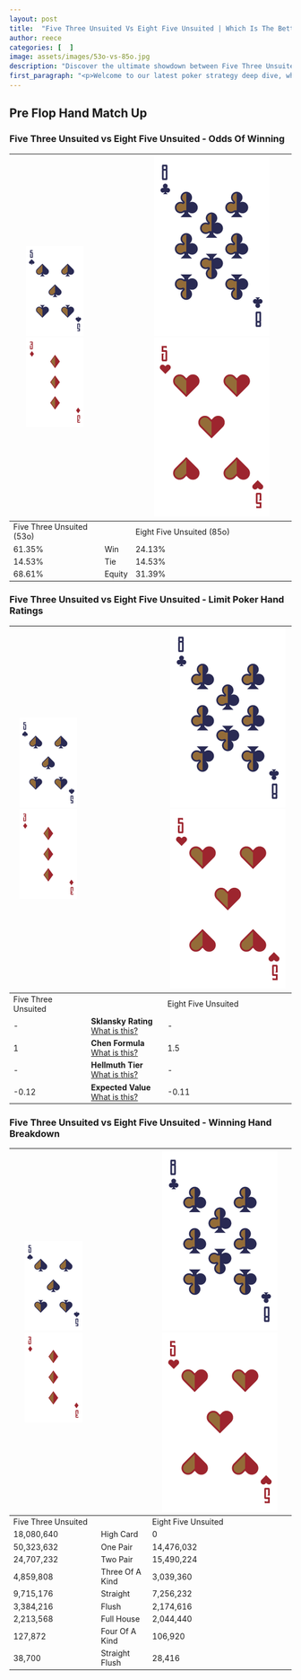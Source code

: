 ```yaml
---
layout: post
title:  "Five Three Unsuited Vs Eight Five Unsuited | Which Is The Better Hand In Poker? A Complete Guide"
author: reece
categories: [  ]
image: assets/images/53o-vs-85o.jpg
description: "Discover the ultimate showdown between Five Three Unsuited and Eight Five Unsuited in poker! Uncover the odds, strategies, and scenarios where one hand triumphs over the other. Get ready to up your poker game with this thrilling analysis."
first_paragraph: "<p>Welcome to our latest poker strategy deep dive, where we're pitting two distinct hands against each other in a high-stakes showdown: Five Three Unsuited vs Eight Five Unsuited.</p><p>In the dynamic world of poker, every decision counts, and knowing which hand holds the upper hand is key to your success at the table.</p><p>In this article, we'll dissect these two hands, explore the scenarios where one dominates the other, and equip you with the knowledge to make strategic choices that can tip the odds in your favor.</p><p>Get ready to unravel the intriguing dynamics of these poker hands and elevate your game to new heights.</p>"
---
```




[comment]: # (sp0)

## Pre Flop Hand Match Up

<div class="table hand-ratings" markdown="1"> 



### Five Three Unsuited vs Eight Five Unsuited - Odds Of Winning


    
| ![image info](assets/images/hand1/5.png) ![image info](assets/images/hand1/3o.png) |  | ![image info](assets/images/hand2/8.png) ![image info](assets/images/hand2/5o.png) |
| -------- | -------- | -------- |
| Five Three Unsuited (53o) |  | Eight Five Unsuited (85o) |
| 61.35% | Win | 24.13% |
| 14.53% | Tie | 14.53% |
| 68.61% | Equity | 31.39% |




[comment]: # (sp1)



### Five Three Unsuited vs Eight Five Unsuited - Limit Poker Hand Ratings


    
| ![image info](assets/images/hand1/5.png) ![image info](assets/images/hand1/3o.png) |  | ![image info](assets/images/hand2/8.png) ![image info](assets/images/hand2/5o.png) |
| -------- | -------- | -------- |
| Five Three Unsuited |  | Eight Five Unsuited |
| - | **Sklansky Rating** [What is this?](/sklansky-rating-explained) | - |
| 1 | **Chen Formula** [What is this?](/chen-formula-explained) | 1.5 |
| - | **Hellmuth Tier** [What is this?](/Hellmuth-tier-explained) | - |
| -0.12 | **Expected Value** [What is this?](/expected-value-explained) | -0.11 |




[comment]: # (sp2)



### Five Three Unsuited vs Eight Five Unsuited - Winning Hand Breakdown


    
| ![image info](assets/images/hand1/5.png) ![image info](assets/images/hand1/3o.png) |  | ![image info](assets/images/hand2/8.png) ![image info](assets/images/hand2/5o.png) |
| -------- | -------- | -------- |
| Five Three Unsuited |  | Eight Five Unsuited |
| 18,080,640 | High Card | 0 |
| 50,323,632 | One Pair | 14,476,032 |
| 24,707,232 | Two Pair | 15,490,224 |
| 4,859,808 | Three Of A Kind | 3,039,360 |
| 9,715,176 | Straight | 7,256,232 |
| 3,384,216 | Flush | 2,174,616 |
| 2,213,568 | Full House | 2,044,440 |
| 127,872 | Four Of A Kind | 106,920 |
| 38,700 | Straight Flush | 28,416 |




[comment]: # (sp3)



</div>

[comment]: # (sp4)



[comment]: # (sp5)

